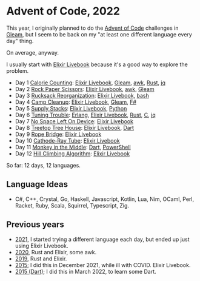 # Advent of Code, 2022

This year, I originally planned to do the [Advent of Code](https://adventofcode.com/2022) challenges
in [Gleam](https://gleam.run), but I seem to be back on my "at least one different language every day"
thing.

On average, anyway.

I usually start with [Elixir Livebook](https://livebook.dev) because it's a
good way to explore the problem.

- Day 1 [Calorie Counting](https://adventofcode.com/2022/day/1): [Elixir Livebook](livebook/day01.livemd), [Gleam](gleam/day01/), [awk](awk/day01.awk), [Rust](rust/day01/), [jq](jq/)
- Day 2 [Rock Paper Scissors](https://adventofcode.com/2022/day/2): [Elixir Livebook](livebook/day02.livemd), [awk](awk/day02.awk), [Gleam](gleam/day02/)
- Day 3 [Rucksack Reorganization](https://adventofcode.com/2022/day/3): [Elixir Livebook](livebook/day03.livemd), [bash](bash/day03/)
- Day 4 [Camp Cleanup](https://adventofcode.com/2022/day/4): [Elixir Livebook](livebook/day04.livemd), [Gleam](gleam/day04/), [F#](fsharp/day04/)
- Day 5 [Supply Stacks](https://adventofcode.com/2022/day/5): [Elixir Livebook](livebook/day05.livemd), [Python](python/day05.py)
- Day 6 [Tuning Trouble](https://adventofcode.com/2022/day/6): [Erlang](erlang/day06.escript), [Elixir Livebook](livebook/day06.livemd), [Rust](rust/day06/), [C](c/day06/), [jq](jq/)
- Day 7 [No Space Left On Device](https://adventofcode.com/2022/day/7): [Elixir Livebook](livebook/day07.livemd)
- Day 8 [Treetop Tree House](https://adventofcode.com/2022/day/8): [Elixir Livebook](livebook/day08.livemd), [Dart](dart/day08/)
- Day 9 [Rope Bridge](https://adventofcode.com/2022/day/9): [Elixir Livebook](livebook/day09.livemd)
- Day 10 [Cathode-Ray Tube](https://adventofcode.com/2022/day/10): [Elixir Livebook](livebook/day10.livemd)
- Day 11 [Monkey in the Middle](https://adventofcode.com/2022/day/11): [Dart](dart/day11/), [PowerShell](pwsh/day11.ps1)
- Day 12 [Hill Climbing Algorithm](https://adventofcode.com/2022/day/12): [Elixir Livebook](livebook/day12.livemd)

So far: 12 days, 12 languages.

## Language Ideas

- C#, C++, Crystal, Go, Haskell, Javascript, Kotlin, Lua, Nim, OCaml, Perl, Racket, Ruby, Scala, Squirrel, Typescript, Zig.

## Previous years

- [2021](https://github.com/rlipscombe/advent-2021), I started trying a different language each day, but ended up just using Elixir Livebook.
- [2020](https://github.com/rlipscombe/advent-2020), Rust and Elixir, some awk.
- [2019](https://github.com/rlipscombe/advent-2019), Rust and Elixir.
- [2015](https://github.com/rlipscombe/advent-2015); I did this in December 2021, while ill with COVID. Elixir Livebook.
- [2015 (Dart)](https://github.com/rlipscombe/advent-2015-dart); I did this in March 2022, to learn some Dart.
